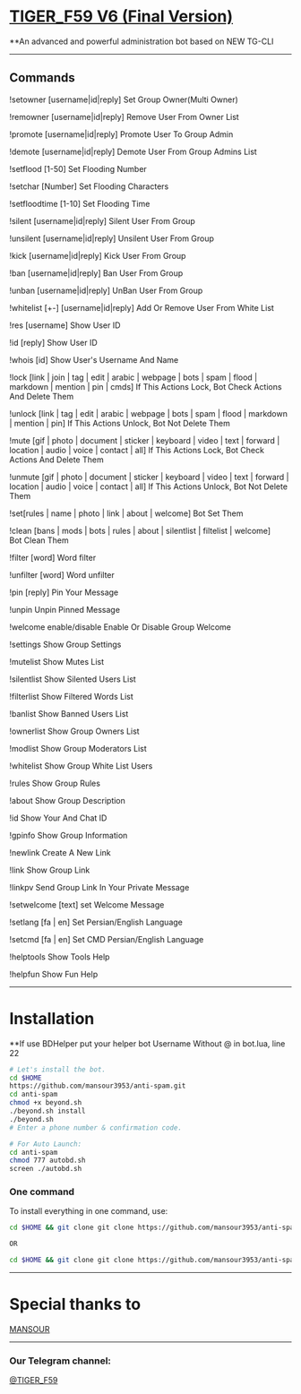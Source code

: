 # [TIGER_F59 V6 (Final Version)](https://telegram.me/TIGER_F59)

**An advanced and powerful administration bot based on NEW TG-CLI


* * *

## Commands

!setowner [username|id|reply] 
Set Group Owner(Multi Owner)

!remowner [username|id|reply] 
 Remove User From Owner List

!promote [username|id|reply] 
Promote User To Group Admin

!demote [username|id|reply] 
Demote User From Group Admins List

!setflood [1-50]
Set Flooding Number

!setchar [Number]
Set Flooding Characters

!setfloodtime [1-10]
Set Flooding Time

!silent [username|id|reply] 
Silent User From Group

!unsilent [username|id|reply] 
Unsilent User From Group

!kick [username|id|reply] 
Kick User From Group

!ban [username|id|reply] 
Ban User From Group

!unban [username|id|reply] 
UnBan User From Group

!whitelist [+-] [username|id|reply] 
Add Or Remove User From White List

!res [username]
Show User ID

!id [reply]
Show User ID

!whois [id]
Show User's Username And Name

!lock [link | join | tag | edit | arabic | webpage | bots | spam | flood | markdown | mention | pin | cmds]
If This Actions Lock, Bot Check Actions And Delete Them

!unlock [link | tag | edit | arabic | webpage | bots | spam | flood | markdown | mention | pin]
If This Actions Unlock, Bot Not Delete Them

!mute [gif | photo | document | sticker | keyboard | video | text | forward | location | audio | voice | contact | all]
If This Actions Lock, Bot Check Actions And Delete Them

!unmute [gif | photo | document | sticker | keyboard | video | text | forward | location | audio | voice | contact | all]
If This Actions Unlock, Bot Not Delete Them

!set[rules | name | photo | link | about | welcome]
Bot Set Them

!clean [bans | mods | bots | rules | about | silentlist | filtelist | welcome]   
Bot Clean Them

!filter [word]
Word filter

!unfilter [word]
Word unfilter

!pin [reply]
Pin Your Message

!unpin 
Unpin Pinned Message

!welcome enable/disable
Enable Or Disable Group Welcome

!settings
Show Group Settings

!mutelist
Show Mutes List

!silentlist
Show Silented Users List

!filterlist
Show Filtered Words List

!banlist
Show Banned Users List

!ownerlist
Show Group Owners List 

!modlist 
Show Group Moderators List

!whitelist 
Show Group White List Users

!rules
Show Group Rules

!about
Show Group Description

!id
Show Your And Chat ID

!gpinfo
Show Group Information

!newlink
Create A New Link

!link
Show Group Link

!linkpv
Send Group Link In Your Private Message

!setwelcome [text]
set Welcome Message

!setlang [fa | en]
Set Persian/English Language

!setcmd [fa | en]
Set CMD Persian/English Language

!helptools
Show Tools Help

!helpfun
Show Fun Help

* * *

# Installation

**If use BDHelper put your helper bot Username Without @ in bot.lua, line 22

```sh
# Let's install the bot.
cd $HOME
https://github.com/mansour3953/anti-spam.git
cd anti-spam
chmod +x beyond.sh
./beyond.sh install
./beyond.sh 
# Enter a phone number & confirmation code.

# For Auto Launch:
cd anti-spam
chmod 777 autobd.sh
screen ./autobd.sh
```
### One command
To install everything in one command, use:
```sh
cd $HOME && git clone git clone https://github.com/mansour3953/anti-spam.git && cd anti-spam && chmod +x beyond.sh && ./beyond.sh install && ./beyond.sh

OR

cd $HOME && git clone git clone https://github.com/mansour3953/anti-spam.git && cd anti-spam && chmod +x beyond.sh && ./beyond.sh install && chmod 777 autobd.sh && screen ./autobd.sh
```

* * *

# Special thanks to

[MANSOUR](THHPS://TELEGRAM.ME/sowf98)

* * *

### Our Telegram channel:

[@TIGER_F59](https://telegram.me/US2911)

